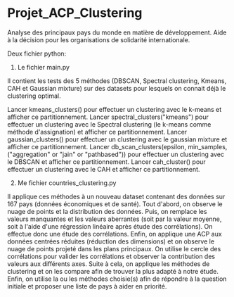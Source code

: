 # Projet_ACP_Clustering
Analyse des principaux pays du monde en matière de développement. Aide à la décision pour les organisations de solidarité internationale. 

Deux fichier python: 

1) Le fichier main.py 

Il contient les tests des 5 méthodes (DBSCAN, Spectral clustering, Kmeans, CAH et Gaussian mixture) sur des datasets pour lesquels on connait déjà le clustering optimal.

Lancer kmeans_clusters() pour effectuer un clustering avec le k-means et afficher ce partitionnement.
Lancer spectral_clusters("kmeans") pour effectuer un clustering avec le Spectral clustering (le k-means comme méthode d'assignation) et afficher ce partitionnement.
Lancer gaussian_clusters() pour effectuer un clustering avec le gaussian mixture et afficher ce partitionnement.
Lancer db_scan_clusters(epsilon, min_samples, ("aggregation" or "jain" or "pathbased")) pour effectuer un clustering avec le DBSCAN et afficher ce partitionnement.
Lancer cah_cluster() pour effectuer un clustering avec le CAH et afficher ce partitionnement.

2) Me fichier countries_clustering.py

Il applique ces méthodes à un nouveau dataset contenant des données sur 167 pays (données économiques et de santé). 
Tout d'abord, on observe le nuage de points et la distribution des données. 
Puis, on remplace les valeurs manquantes et les valeurs aberrantes (soit par la valeur moyenne, soit à l'aide d'une régression linéaire après étude des corrélations). 
On effectue donc une étude des corrélations.
Enfin, on applique une ACP aux données centrées réduites (réduction des dimensions) et on observe le nuage de points projeté dans les plans principaux. 
On utilise le cercle des corrélations pour valider les corrélations et observer la contribution des valeurs aux différents axes.
Suite à cela, on applique les méthodes de clustering et on les compare afin de trouver la plus adapté à notre étude.
Enfin, on utilise la ou les méthodes choisie(s) afin de répondre à la question initiale et proposer une liste de pays à aider en priorité.
